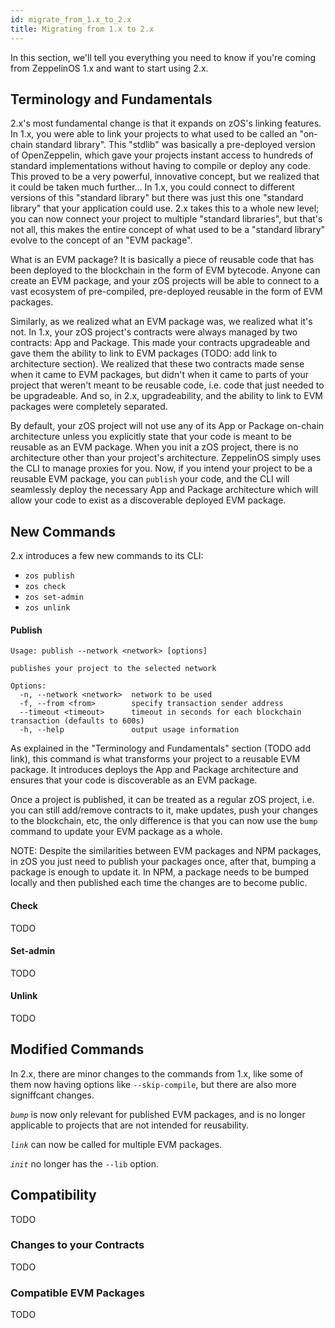 ```yaml
---
id: migrate_from_1.x_to_2.x
title: Migrating from 1.x to 2.x
---
```


In this section, we'll tell you everything you need to know if you're coming from ZeppelinOS 1.x and want to start using 2.x.

## Terminology and Fundamentals

2.x's most fundamental change is that it expands on zOS's linking features. In 1.x, you were able to link your projects to what used to be called an "on-chain standard library". This "stdlib" was basically a pre-deployed version of OpenZeppelin, which gave your projects instant access to hundreds of standard implementations without having to compile or deploy any code. This proved to be a very powerful, innovative concept, but we realized that it could be taken much further... In 1.x, you could connect to different versions of this "standard library" but there was just this one "standard library" that your application could use. 2.x takes this to a whole new level; you can now connect your project to multiple "standard libraries", but that's not all, this makes the entire concept of what used to be a "standard library" evolve to the concept of an "EVM package".

What is an EVM package? It is basically a piece of reusable code that has been deployed to the blockchain in the form of EVM bytecode. Anyone can create an EVM package, and your zOS projects will be able to connect to a vast ecosystem of pre-compiled, pre-deployed reusable in the form of EVM packages.

Similarly, as we realized what an EVM package was, we realized what it's not. In 1.x, your zOS project's contracts were always managed by two contracts: App and Package. This made your contracts upgradeable and gave them the ability to link to EVM packages (TODO: add link to architecture section). We realized that these two contracts made sense when it came to EVM packages, but didn't when it came to parts of your project that weren't meant to be reusable code, i.e. code that just needed to be upgradeable. And so, in 2.x, upgradeability, and the ability to link to EVM packages were completely separated.

By default, your zOS project will not use any of its App or Package on-chain architecture unless you explicitly state that your code is meant to be reusable as an EVM package. When you init a zOS project, there is no architecture other than your project's architecture. ZeppelinOS simply uses the CLI to manage proxies for you. Now, if you intend your project to be a reusable EVM package, you can `publish` your code, and the CLI will seamlessly deploy the necessary App and Package architecture which will allow your code to exist as a discoverable deployed EVM package.

## New Commands

2.x introduces a few new commands to its CLI:

* `zos publish`
* `zos check`
* `zos set-admin`
* `zos unlink`

#### Publish

```
Usage: publish --network <network> [options]

publishes your project to the selected network

Options:
  -n, --network <network>  network to be used
  -f, --from <from>        specify transaction sender address
  --timeout <timeout>      timeout in seconds for each blockchain transaction (defaults to 600s)
  -h, --help               output usage information
```

As explained in the "Terminology and Fundamentals" section (TODO add link), this command is what transforms your project to a reusable EVM package. It introduces deploys the App and Package architecture and ensures that your code is discoverable as an EVM package.

Once a project is published, it can be treated as a regular zOS project, i.e. you can still add/remove contracts to it, make updates, push your changes to the blockchain, etc, the only difference is that you can now use the `bump` command to update your EVM package as a whole.

NOTE: Despite the similarities between EVM packages and NPM packages, in zOS you just need to publish your packages once, after that, bumping a package is enough to update it. In NPM, a package needs to be bumped locally and then published each time the changes are to become public.

#### Check
TODO

#### Set-admin
TODO

#### Unlink
TODO

## Modified Commands

In 2.x, there are minor changes to the commands from 1.x, like some of them now having options like `--skip-compile`, but there are also more signiffcant changes.

*`bump`* is now only relevant for published EVM packages, and is no longer applicable to projects that are not intended for reusability.

*`link`* can now be called for multiple EVM packages.

*`init`* no longer has the `--lib` option.

## Compatibility
TODO

### Changes to your Contracts
TODO

### Compatible EVM Packages
TODO
